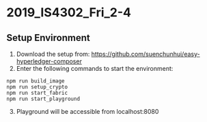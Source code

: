 # 2019_IS4302_Fri_2-4
## Setup Environment
1. Download the setup from: https://github.com/suenchunhui/easy-hyperledger-composer
2. Enter the following commands to start the environment:
```
npm run build_image
npm run setup_crypto
npm run start_fabric
npm run start_playground
```
3. Playground will be accessible from localhost:8080

## 
